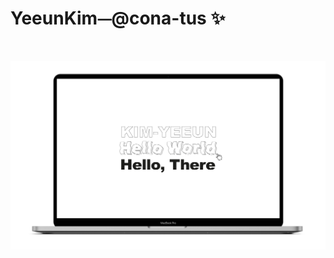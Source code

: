 # YeeunKim⏤@cona-tus ✨

<br/>

<p align="center"><img src="./helloworld.png" alt="profile" width="600px"></p>

<br/>

<!--
**cona-tus/cona-tus** is a ✨ _special_ ✨ repository because its `README.md` (this file) appears on your GitHub profile.

Here are some ideas to get you started:

- 🔭 I’m currently working on ...
- 🌱 I’m currently learning ...
- 👯 I’m looking to collaborate on ...
- 🤔 I’m looking for help with ...
- 💬 Ask me about ...
- 📫 How to reach me: ...
- 😄 Pronouns: ...
- ⚡ Fun fact: ...
-->
